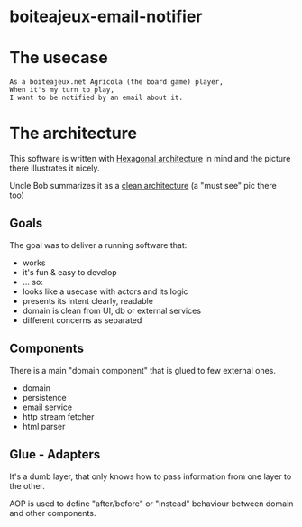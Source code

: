 boiteajeux-email-notifier
=========================


# The usecase

    As a boiteajeux.net Agricola (the board game) player,
    When it's my turn to play,
    I want to be notified by an email about it.


# The architecture

This software is written with [Hexagonal architecture][ha] in mind 
and the picture there illustrates it nicely.

Uncle Bob summarizes it as a [clean architecture][ca] (a "must see" pic there too)

## Goals

The goal was to deliver a running software that:

* works
* it's fun & easy to develop
* ... so:
* looks like a usecase with actors and its logic
* presents its intent clearly, readable
* domain is clean from UI, db or external services
* different concerns as separated

## Components

There is a main "domain component" that is glued to few external ones.

* domain
* persistence
* email service
* http stream fetcher
* html parser

## Glue - Adapters

It's a dumb layer, that only knows how to pass information from one layer to the other.

AOP is used to define "after/before" or "instead" behaviour between domain and other components.



[ha]: <http://alistair.cockburn.us/Hexagonal+architecture>  "Hexagonal Architecture"
[ca]: <http://blog.8thlight.com/uncle-bob/2012/08/13/the-clean-architecture.html> "Clean Architecture"
